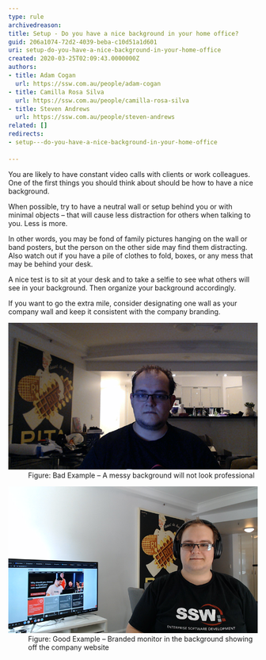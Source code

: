 ```yaml
---
type: rule
archivedreason: 
title: Setup - Do you have a nice background in your home office?
guid: 206a1074-72d2-4039-beba-c10d51a1d601
uri: setup-do-you-have-a-nice-background-in-your-home-office
created: 2020-03-25T02:09:43.0000000Z
authors:
- title: Adam Cogan
  url: https://ssw.com.au/people/adam-cogan
- title: Camilla Rosa Silva
  url: https://ssw.com.au/people/camilla-rosa-silva
- title: Steven Andrews
  url: https://ssw.com.au/people/steven-andrews
related: []
redirects:
- setup---do-you-have-a-nice-background-in-your-home-office

---
```


You are likely to have constant video calls with clients or work colleagues. One of the first things you should think about should be how to have a nice background.

When possible, try to have a neutral wall or setup behind you or with minimal objects – that will cause less distraction for others when talking to you. Less is more.

<!--endintro-->

In other words, you may be fond of family pictures hanging on the wall or band posters, but the person on the other side may find them distracting. Also watch out if you have a pile of clothes to fold, boxes, or any mess that may be behind your desk.

A nice test is to sit at your desk and to take a selfie to see what others will see in your background. Then organize your background accordingly.

If you want to go the extra mile, consider designating one wall as your company wall and keep it consistent with the company branding.
<dl class="badImage"><dt> 
      <img src="bad-background.png" alt="bad-background.png"> 
   </dt><dd>Figure: Bad Example – A messy background will not look professional</dd></dl><dl class="goodImage"><dt>
      <img src="good-background.png" alt="good-background.png"><br></dt><dd>Figure: Good Example – Branded monitor in the background showing off the company website</dd> </dl>

